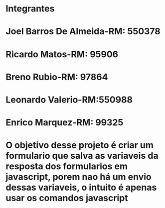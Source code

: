 # Integrantes 
# Joel Barros De Almeida-RM: 550378
# Ricardo Matos-RM: 95906
# Breno Rubio-RM: 97864
# Leonardo Valerio-RM:550988
# Enrico Marquez-RM: 99325
# O objetivo desse projeto é criar um formulario que salva as variaveis da resposta dos formularios em javascript, porem nao há um envio dessas variaveis, o intuito é apenas usar os comandos javascript